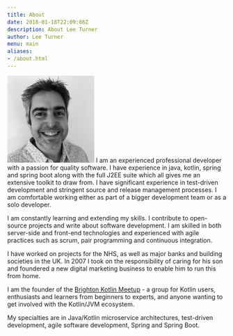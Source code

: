 ```yaml
---
title: About
date: 2018-01-18T22:09:08Z
description: About Lee Turner
author: Lee Turner 
menu: main
aliases:
- /about.html
---
```

<img class="avatar-width fr w6" src="/images/avatar-sm.jpg"> I am an experienced professional developer with a passion for quality software.  I have experience in java, kotlin, spring and spring boot along with the full J2EE suite which all gives me an extensive toolkit to draw from. I have significant experience in test-driven development and stringent source and release management processes.  I am comfortable working either as part of a bigger development team or as a solo developer.

I am constantly learning and extending my skills. I contribute to open-source projects and write about software development.  I am skilled in both server-side and front-end technologies and experienced with agile practices such as scrum, pair programming and continuous integration.

I have worked on projects for the NHS, as well as major banks and building societies in the UK.  In 2007 I took on the responsibility of caring for his son and foundered a new digital marketing business to enable him to run this from home. 

I am the founder of the [Brighton Kotlin Meetup](https://BrightonKotlin.com) - a group for Kotlin users, enthusiasts and learners from beginners to experts, and anyone wanting to get involved with the Kotlin/JVM ecosystem.

My specialties are in Java/Kotlin microservice architectures, test-driven development, agile software development, Spring and Spring Boot. 


